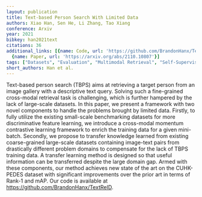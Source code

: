 ```yaml
---
layout: publication
title: Text-based Person Search With Limited Data
authors: Xiao Han, Sen He, Li Zhang, Tao Xiang
conference: Arxiv
year: 2021
bibkey: han2021text
citations: 36
additional_links: [{name: Code, url: 'https://github.com/BrandonHanx/TextReID.'},
  {name: Paper, url: 'https://arxiv.org/abs/2110.10807'}]
tags: ["Datasets", "Evaluation", "Multimodal Retrieval", "Self-Supervised"]
short_authors: Han et al.
---
```

Text-based person search (TBPS) aims at retrieving a target person from an
image gallery with a descriptive text query. Solving such a fine-grained
cross-modal retrieval task is challenging, which is further hampered by the
lack of large-scale datasets. In this paper, we present a framework with two
novel components to handle the problems brought by limited data. Firstly, to
fully utilize the existing small-scale benchmarking datasets for more
discriminative feature learning, we introduce a cross-modal momentum
contrastive learning framework to enrich the training data for a given
mini-batch. Secondly, we propose to transfer knowledge learned from existing
coarse-grained large-scale datasets containing image-text pairs from
drastically different problem domains to compensate for the lack of TBPS
training data. A transfer learning method is designed so that useful
information can be transferred despite the large domain gap. Armed with these
components, our method achieves new state of the art on the CUHK-PEDES dataset
with significant improvements over the prior art in terms of Rank-1 and mAP.
Our code is available at https://github.com/BrandonHanx/TextReID.